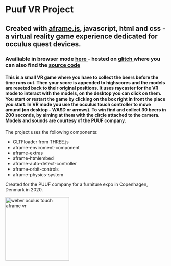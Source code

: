 # Puuf VR Project

## Created with <a target="_blank" href="https://aframe.io">aframe.js</a>, javascript, html and css - a virtual reality game experience dedicated for occulus quest devices. 

### Availiable in browser mode <a target="_blank" href="https://puuf-vr-2.glitch.me"> here </a> - hosted on <a target="_blank" href="https://glitch.com"> glitch </a> where you can also find the <a target="_blank" href="https://glitch.com/edit/#!/puuf-vr-2">source code</a>

#### This is a small VR game where you have to collect the beers before the time runs out. Then your score is appended to highscores and the models are reseted back to their original positions. It uses raycaster for the VR mode to interact with the models, on the desktop you can click on them. You start or restart the game by clicking on the box right in front the place you start. In VR mode you use the occulus touch controller to move around (on desktop - WASD or arrows). To win find and collect 30 beers in 200 seconds, by aiming at them with the circle attached to the camera. Models and sounds are courtesy of the <a target="_blank" href="https://puuf.dk">PUUF</a> company.

The project uses the following components:
- GLTFloader from THREE.js
- aframe-enviroment-component
- aframe-extras
- aframe-htmlembed
- aframe-auto-detect-controller
- aframe-orbit-controls
- aframe-physics-system

Created for the PUUF company for a furniture expo in Copenhagen, Denmark in 2020.

<img alt="webvr oculus touch aframe vr" src="https://cdn.glitch.com/976cf13a-2711-44df-94e9-88da116434d8%2F119097985_3504449992977622_7366144113638387028_n.jpg?v=1606666150401" width="200px" />






